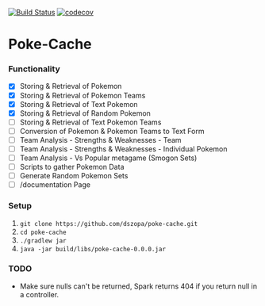 [![Build Status](https://travis-ci.org/dszopa/poke-cache.svg?branch=master)](https://travis-ci.org/dszopa/poke-cache)
[![codecov](https://codecov.io/gh/dszopa/poke-cache/branch/master/graph/badge.svg)](https://codecov.io/gh/dszopa/poke-cache)

# Poke-Cache

### Functionality
- [x] Storing & Retrieval of Pokemon
- [x] Storing & Retrieval of Pokemon Teams
- [x] Storing & Retrieval of Text Pokemon
- [x] Storing & Retrieval of Random Pokemon
- [ ] Storing & Retrieval of Text Pokemon Teams
- [ ] Conversion of Pokemon & Pokemon Teams to Text Form
- [ ] Team Analysis - Strengths & Weaknesses - Team
- [ ] Team Analysis - Strengths & Weaknesses - Individual Pokemon
- [ ] Team Analysis - Vs Popular metagame (Smogon Sets)
- [ ] Scripts to gather Pokemon Data
- [ ] Generate Random Pokemon Sets
- [ ] /documentation Page

### Setup
1. `git clone https://github.com/dszopa/poke-cache.git`
2.  `cd poke-cache`
3. `./gradlew jar`
4. `java -jar build/libs/poke-cache-0.0.0.jar`


### TODO
- Make sure nulls can't be returned, Spark returns 404 if you return null in a controller.
